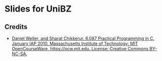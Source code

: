 # Slides for UniBZ

## Credits

* [Daniel Weller, and Sharat Chikkerur. 6.087 Practical Programming in C. January IAP 2010. Massachusetts Institute of Technology: MIT OpenCourseWare, https://ocw.mit.edu. License: Creative Commons BY-NC-SA.](https://ocw.mit.edu/courses/electrical-engineering-and-computer-science/6-087-practical-programming-in-c-january-iap-2010/#)
